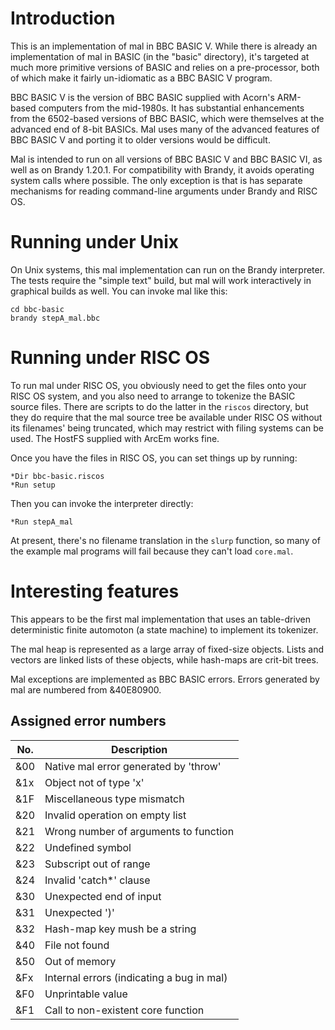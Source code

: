 # Introduction

This is an implementation of mal in BBC BASIC V.  While there
is already an implementation of mal in BASIC (in the "basic"
directory), it's targeted at much more primitive versions of BASIC and
relies on a pre-processor, both of which make it fairly un-idiomatic
as a BBC BASIC V program.

BBC BASIC V is the version of BBC BASIC supplied with Acorn's
ARM-based computers from the mid-1980s.  It has substantial
enhancements from the 6502-based versions of BBC BASIC, which were
themselves at the advanced end of 8-bit BASICs.  Mal uses many of the
advanced features of BBC BASIC V and porting it to older versions
would be difficult.

Mal is intended to run on all versions of BBC BASIC V and BBC BASIC
VI, as well as on Brandy 1.20.1.  For compatibility with Brandy, it
avoids operating system calls where possible.  The only exception
is that is has separate mechanisms for reading command-line arguments
under Brandy and RISC OS.

# Running under Unix

On Unix systems, this mal implementation can run on the Brandy
interpreter.  The tests require the "simple text" build, but mal will
work interactively in graphical builds as well.  You can invoke mal
like this:

```
cd bbc-basic
brandy stepA_mal.bbc
```

# Running under RISC OS

To run mal under RISC OS, you obviously need to get the files onto
your RISC OS system, and you also need to arrange to tokenize the
BASIC source files.  There are scripts to do the latter in the
`riscos` directory, but they do require that the mal source tree be
available under RISC OS without its filenames' being truncated, which
may restrict with filing systems can be used.  The HostFS supplied
with ArcEm works fine.

Once you have the files in RISC OS, you can set things up by running:

```
*Dir bbc-basic.riscos
*Run setup
```

Then you can invoke the interpreter directly:

```
*Run stepA_mal
```

At present, there's no filename translation in the `slurp` function,
so many of the example mal programs will fail because they can't load
`core.mal`.

# Interesting features

This appears to be the first mal implementation that uses an table-driven
deterministic finite automoton (a state machine) to implement its
tokenizer.

The mal heap is represented as a large array of fixed-size objects.
Lists and vectors are linked lists of these objects, while hash-maps
are crit-bit trees.

Mal exceptions are implemented as BBC BASIC errors.  Errors generated
by mal are numbered from &40E80900.

## Assigned error numbers

No.| Description
---|------------
&00| Native mal error generated by 'throw'
&1x| Object not of type 'x'
&1F| Miscellaneous type mismatch
&20| Invalid operation on empty list
&21| Wrong number of arguments to function
&22| Undefined symbol
&23| Subscript out of range
&24| Invalid 'catch*' clause
&30| Unexpected end of input
&31| Unexpected ')'
&32| Hash-map key mush be a string
&40| File not found
&50| Out of memory
&Fx| Internal errors (indicating a bug in mal)
&F0| Unprintable value
&F1| Call to non-existent core function
